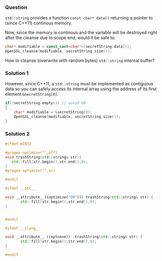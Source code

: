 
### Question

`std::string` provides a function `const char* data()` returning a pointer to (since C++11) continous memory.

Now, since the memory is continous and the variable will be destroyed right after the cleanse due to scope end, would it be safe to:

```cpp
char* modifiable = const_cast<char*>(secretString.data());
OpenSSL_cleanse(modifiable, secretString.size());
```

How to cleanse (overwrite with random bytes) `std::string` internal buffer?

### Solution 1

However, since C++11, a `std::string` must be implemented as contiguous data so you can safely access its internal array using the address
of its first element `&secretString[0]`.

```cpp
if(!secretString.empty()) // avoid UB
{
    char* modifiable = &secretString[0];
    OpenSSL_cleanse(modifiable, secretString.size());
}
```

### Solution 2

```cpp
#ifdef WIN32

#pragma optimize("",off)
void trashString(std::string& str){
   std::fill(str.begin(),str.end(),0);
}
#pragma optimize("",on)

#endif

#ifdef __GCC__

void __attribute__((optimize("O0"))) trashString(std::string& str) {
       std::fill(str.begin(),str.end(),0);
}


#endif

#ifdef __clang__

void __attribute__ ((optnone))  trashString(std::string& str) {
       std::fill(str.begin(),str.end(),0);
}

#endif
```


